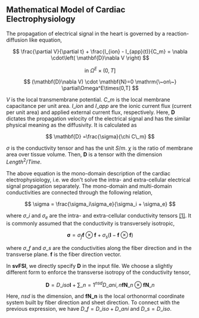 ## Mathematical Model of Cardiac Electrophysiology

The propagation of electrical signal in the heart is governed by a reaction-diffusion like equation,

$$
\frac{\partial V}{\partial t} + \frac{I_{ion} - I_{app}(t)}{C_m}  = \nabla \cdot\left( \mathbf{D}\nabla V \right)
$$

$$
\mathrm{in~} \Omega^E\times(0,T] \nonumber
$$

$$
(\mathbf{D}\nabla V) \cdot \mathbf{N}=0 \mathrm{\~on\~} \partial\Omega^E\times(0,T]
$$

$V$ is the local transmembrane potential. $C\_m$ is the local membrane capacitance per unit area. $I\_{ion}$ and $I\_{app}$ are the ionic current flux (current per unit area) and applied external current flux, respectively. Here, $\mathbf{D}$ dictates the propagation velocity of the electrical signal and has the similar physical meaning as the diffusivity. It is calculated as

$$
\mathbf{D} =\frac{\sigma}{\chi C\_m}
$$

$\sigma$ is the conductivity tensor and has the unit $S/m$. $\chi$ is the ratio of membrane area over tissue volume. Then, $\mathbf{D}$ is a tensor with the dimension $Length^2/Time$.

The above equation is the mono-domain description of the cardiac electrophysiology, i.e. we don't solve the intra- and extra-cellular electrical signal propagation separately. The mono-domain and multi-domain conductivities are connected through the following relation,

$$ \sigma = \frac{\sigma_i\sigma_e}{\sigma_i + \sigma_e} $$

where $\sigma\_i$ and $\sigma_e$ are the intra- and extra-cellular conductivity tensors <a href="#ref-1">[1]</a>. It is commonly assumed that the conductivity is transversely isotropic,

$$ \mathbf{\sigma} = \sigma_f \mathbf{f}\otimes \mathbf{f} + \sigma_s (\mathbf{I}-\mathbf{f}\otimes \mathbf{f}) $$

where $\sigma\_f$ and $\sigma\_s$ are the conductivities along the fiber direction and in the transverse plane. $\mathbf{f}$ is the fiber direction vector.

In <strong>svFSI</strong>, we directly specify $\mathbf{D}$ in the input file. We choose a slightly different form to enforce the transverse isotropy of the conductivity tensor,

$$ \mathbf{D} = D\_{iso}\mathbf{I} + \sum\_{n=1}^{nsd}D\_{ani,n}\mathbf{fN}\_n\otimes\mathbf{fN}\_n $$

Here, $nsd$ is the dimension, and $\mathbf{fN\_n}$ is the local orthonormal coordinate system built by fiber direction and sheet direction. To connect with the previous expression, we have $D\_f=D\_{iso}+D\_{ani}$ and $D\_s=D\_{iso}$.
